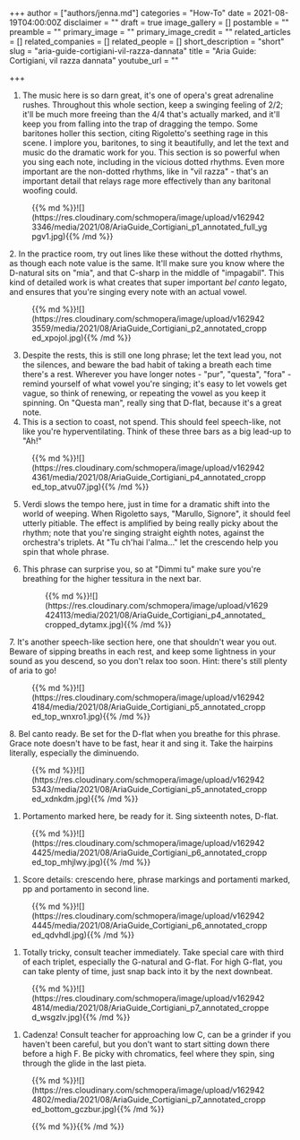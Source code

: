 +++
author = ["authors/jenna.md"]
categories = "How-To"
date = 2021-08-19T04:00:00Z
disclaimer = ""
draft = true
image_gallery = []
postamble = ""
preamble = ""
primary_image = ""
primary_image_credit = ""
related_articles = []
related_companies = []
related_people = []
short_description = "short"
slug = "aria-guide-cortigiani-vil-razza-dannata"
title = "Aria Guide: Cortigiani, vil razza dannata"
youtube_url = ""

+++
1. The music here is so darn great, it's one of opera's great adrenaline rushes. Throughout this whole section, keep a swinging feeling of 2/2; it'll be much more freeing than the 4/4 that's actually marked, and it'll keep you from falling into the trap of dragging the tempo. Some baritones holler this section, citing Rigoletto's seething rage in this scene. I implore you, baritones, to sing it beautifully, and let the text and music do the dramatic work for you. This section is so powerful when you sing each note, including in the vicious dotted rhythms. Even more important are the non-dotted rhythms, like in "vil razza" - that's an important detail that relays rage more effectively than any baritonal woofing could.

<figure data-type="image">{{% md %}}![](https://res.cloudinary.com/schmopera/image/upload/v1629423346/media/2021/08/AriaGuide_Cortigiani_p1_annotated_full_ygpgv1.jpg){{% /md %}}

</figure>

2\. In the practice room, try out lines like these without the dotted rhythms, as though each note value is the same. It'll make sure you know where the D-natural sits on "mia", and that C-sharp in the middle of "impagabil". This kind of detailed work is what creates that super important _bel canto_ legato, and ensures that you're singing every note with an actual vowel. 

<figure data-type="image">{{% md %}}![](https://res.cloudinary.com/schmopera/image/upload/v1629423559/media/2021/08/AriaGuide_Cortigiani_p2_annotated_cropped_xpojol.jpg){{% /md %}}

</figure>

3. Despite the rests, this is still one long phrase; let the text lead you, not the silences, and beware the bad habit of taking a breath each time there's a rest. Wherever you have longer notes - "pur", "questa", "fora" - remind yourself of what vowel you're singing; it's easy to let vowels get vague, so think of renewing, or repeating the vowel as you keep it spinning. On "Questa man", really sing that D-flat, because it's a great note.
4. This is a section to coast, not spend. This should feel speech-like, not like you're hyperventilating. Think of these three bars as a big lead-up to "Ah!"

<figure data-type="image">{{% md %}}![](https://res.cloudinary.com/schmopera/image/upload/v1629424361/media/2021/08/AriaGuide_Cortigiani_p4_annotated_cropped_top_atvu07.jpg){{% /md %}}

</figure>

5. Verdi slows the tempo here, just in time for a dramatic shift into the world of weeping. When Rigoletto says, "Marullo, Signore", it should feel utterly pitiable. The effect is amplified by being really picky about the rhythm; note that you're singing straight eighth notes, against the orchestra's triplets. At "Tu ch'hai l'alma..." let the crescendo help you spin that whole phrase.
6. This phrase can surprise you, so at "Dimmi tu" make sure you're breathing for the higher tessitura in the next bar.

   <figure data-type="image">{{% md %}}![](https://res.cloudinary.com/schmopera/image/upload/v1629424113/media/2021/08/AriaGuide_Cortigiani_p4_annotated_cropped_dytamx.jpg){{% /md %}}

</figure>

7\. It's another speech-like section here, one that shouldn't wear you out. Beware of sipping breaths in each rest, and keep some lightness in your sound as you descend, so you don't relax too soon. Hint: there's still plenty of aria to go!

<figure data-type="image">{{% md %}}![](https://res.cloudinary.com/schmopera/image/upload/v1629424184/media/2021/08/AriaGuide_Cortigiani_p5_annotated_cropped_top_wnxro1.jpg){{% /md %}}

</figure>

8\. Bel canto ready. Be set for the D-flat when you breathe for this phrase. Grace note doesn't have to be fast, hear it and sing it. Take the hairpins literally, especially the diminuendo.

<figure data-type="image">{{% md %}}![](https://res.cloudinary.com/schmopera/image/upload/v1629425343/media/2021/08/AriaGuide_Cortigiani_p5_annotated_cropped_xdnkdm.jpg){{% /md %}}

</figure>

1. Portamento marked here, be ready for it. Sing sixteenth notes, D-flat.

<figure data-type="image">{{% md %}}![](https://res.cloudinary.com/schmopera/image/upload/v1629424425/media/2021/08/AriaGuide_Cortigiani_p6_annotated_cropped_top_mhjlwy.jpg){{% /md %}}

</figure>

1. Score details: crescendo here, phrase markings and portamenti marked, pp and portamento in second line.

<figure data-type="image">{{% md %}}![](https://res.cloudinary.com/schmopera/image/upload/v1629424445/media/2021/08/AriaGuide_Cortigiani_p6_annotated_cropped_qdvhdl.jpg){{% /md %}}

</figure>

1. Totally tricky, consult teacher immediately. Take special care with third of each triplet, especially the G-natural and G-flat. For high G-flat, you can take plenty of time, just snap back into it by the next downbeat.

<figure data-type="image">{{% md %}}![](https://res.cloudinary.com/schmopera/image/upload/v1629424814/media/2021/08/AriaGuide_Cortigiani_p7_annotated_cropped_wsgzlv.jpg){{% /md %}}

</figure>

1. Cadenza! Consult teacher for approaching low C, can be a grinder if you haven't been careful, but you don't want to start sitting down there before a high F. Be picky with chromatics, feel where they spin, sing through the glide in the last pieta.

<figure data-type="image">{{% md %}}![](https://res.cloudinary.com/schmopera/image/upload/v1629424802/media/2021/08/AriaGuide_Cortigiani_p7_annotated_cropped_bottom_gczbur.jpg){{% /md %}}

</figure>

<figure data-type="image">{{% md %}}{{% /md %}}

</figure>